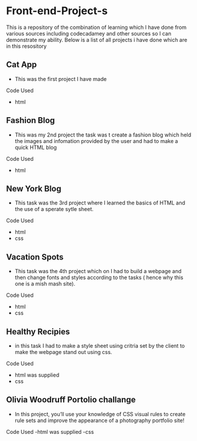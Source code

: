 # Front-end-Project-s
This is a repository of the combination of learning which I have done from various sources including codecadamey and other sources so I can demonstrate my ability.
Below is a list of all projects i have done which are in this resository


## Cat App 
- This was the first project I have made
 
Code Used 
 - html 

## Fashion Blog 
- This was my  2nd project the task was t create a fashion blog which held the images and infomation provided by the user and had to make a quick HTML blog

Code Used 
- html

## New York Blog 

- This task was the 3rd project where I learned the basics of HTML and the use of a sperate sytle sheet. 

Code Used 
 - html 
 - css


## Vacation Spots 
- This task was the 4th project which on I had to build a webpage and then change fonts and styles according to the tasks ( hence why this one is a mish mash site).

Code Used 
- html 
- css

## Healthy Recipies 
- in this task I had to make a style sheet using critria set by the client to make the webpage stand out using css. 

Code Used 
- html was supplied 
- css

## Olivia Woodruff Portolio challange 
- In this project, you’ll use your knowledge of CSS visual rules to create rule sets and improve the appearance of a photography portfolio site!

Code Used 
-html was supplied 
-css

